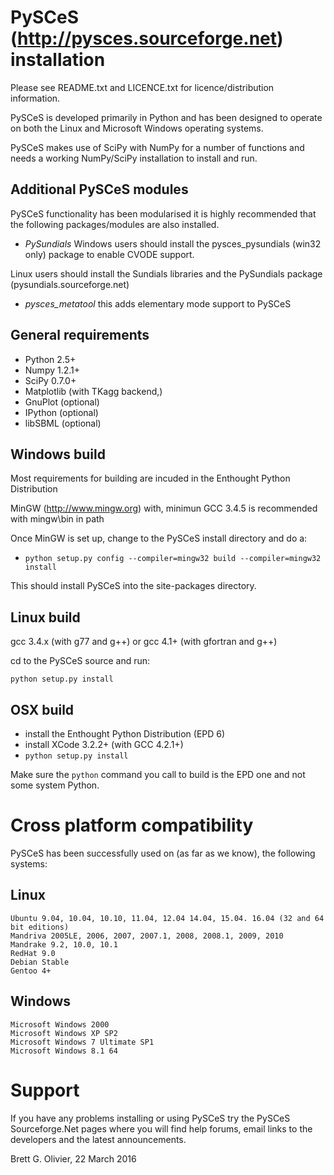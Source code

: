 # PySCeS (http://pysces.sourceforge.net) installation

Please see README.txt and LICENCE.txt for licence/distribution information.

PySCeS is developed primarily in Python and has been designed to
operate on both the Linux and Microsoft Windows operating systems.

PySCeS makes use of SciPy with NumPy for a number of functions
and needs a working NumPy/SciPy installation to install and run.

## Additional PySCeS modules

PySCeS functionality has been modularised it is highly recommended that
the following packages/modules are also installed.

- *PySundials* Windows users should install the pysces_pysundials (win32 only) package to enable CVODE support. 

Linux users should install the Sundials libraries and the PySundials package
(pysundials.sourceforge.net)

- *pysces_metatool* this adds elementary mode support to PySCeS

## General requirements

- Python 2.5+
- Numpy 1.2.1+
- SciPy 0.7.0+
- Matplotlib (with TKagg backend,)
- GnuPlot (optional)
- IPython (optional)
- libSBML (optional)

## Windows build

Most requirements for building are incuded in the Enthought Python Distribution

MinGW (http://www.mingw.org) with, minimun GCC 3.4.5 is recommended with mingw\bin in path

Once MinGW is set up, change to the PySCeS install directory and do a:

- `python setup.py config --compiler=mingw32 build --compiler=mingw32 install`

This should install PySCeS into the site-packages directory.

## Linux build

gcc 3.4.x (with g77 and g++) or
gcc 4.1+ (with gfortran and g++)

cd to the PySCeS source and run:

`python setup.py install`

## OSX build

- install the Enthought Python Distribution (EPD 6)
- install XCode 3.2.2+ (with GCC 4.2.1+)
- `python setup.py install`

Make sure the `python` command you call to build is the EPD one and not some
system Python.

# Cross platform compatibility

PySCeS has been successfully used on (as far as we know), the following systems:

## Linux
```
Ubuntu 9.04, 10.04, 10.10, 11.04, 12.04 14.04, 15.04. 16.04 (32 and 64 bit editions)
Mandriva 2005LE, 2006, 2007, 2007.1, 2008, 2008.1, 2009, 2010
Mandrake 9.2, 10.0, 10.1
RedHat 9.0
Debian Stable
Gentoo 4+
```

## Windows
```
Microsoft Windows 2000
Microsoft Windows XP SP2
Microsoft Windows 7 Ultimate SP1
Microsoft Windows 8.1 64
```

# Support

If you have any problems installing or using PySCeS try the PySCeS Sourceforge.Net pages
where you will find help forums, email links to the developers and the latest
announcements.

Brett G. Olivier, 22 March 2016
